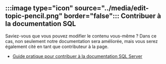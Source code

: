 ## <a name="image-typeicon-sourcemediaedit-topic-pencilpng-borderfalse-contribute-to-sql-documentation"></a>:::image type="icon" source="../media/edit-topic-pencil.png" border="false"::: Contribuer à la documentation SQL

Saviez-vous que vous pouvez modifier le contenu vous-même ? Dans ce cas, non seulement notre documentation sera améliorée, mais vous serez également cité en tant que contributeur à la page.

- [Guide pratique pour contribuer à la documentation SQL Server](https://docs.microsoft.com/sql/sql-server/sql-server-docs-contribute)

